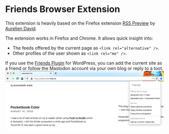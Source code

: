 # Friends Browser Extension

This extension is heavily based on the Firefox extension [RSS Preview](https://github.com/aureliendavid/rsspreview) by [Aurelien David](https://github.com/aureliendavid).

The extension works in Firefox and Chrome. It allows quick insight into:
- The feeds offered by the current page as `<link rel="alternative" />`.
- Other profiles of the user shown as `<link rel="me" />`.

If you use the [Friends Plugin](https://wordpress.org/plugins/friends/) for WordPress, you can add the current site as a friend or follow the Mastodon account via your own blog or reply to a toot.
![Screenshot](screenshot.png)

